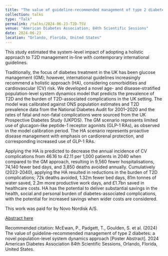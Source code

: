 ```yaml
---
title: "The value of guideline-recommended management of type 2 diabetes: a novel population-level system dynamics approach"
collection: talks
type: "Talk"
permalink: /talks/2024-06-23-T2D-TSV
venue: "American Diabetes Association; 84th Scientific Sessions"
date: 2024-06-23
location: "Orlando, Florida, United States"
---
```


This study estimated the system-level impact of adopting a holistic approach to T2D management in-line with contemporary international guidelines. 

Traditionally, the focus of diabetes treatment in the UK has been glucose management (GM); however, international guidelines increasingly recommend a holistic approach (HA), considering comorbidities and cardiovascular (CV) risk. We developed a novel age- and disease-stratified population-level system dynamics model that predicts the prevalence of T2D and the burden of T2D-associated complications in the UK setting. The model was calibrated against ONS population estimates and T2D prevalence data from the National Diabetes Audit for 2001–2020 and the rates of fatal and non-fatal complications were sourced from the UK Prospective Diabetes Study (UKPDS). The GM scenario represents limited use of glucagon-like peptide-1 receptor agonists (GLP-1 RAs), as observed in the model calibration period. The HA scenario represents proactive disease management with emphasis on cardiorenal protection, and corresponding increased use of GLP-1 RAs. 

Applying the HA is predicted to decrease the annual incidence of CV complications from 46.16 to 42.11 per 1,000 patients in 2040 when compared to the GM approach, resulting in 9,560 fewer hospitalisations, 74,140 fewer bed days, and 3,850 deaths avoided annually. Cumulatively (2023-2040), applying the HA resulted in reductions in the burden of T2D complications; 72k deaths avoided, 1.32m fewer bed days, 81m tonnes of water saved, 2.2m more productive work days, and £1.7bn saved in healthcare costs. HA has the potential to deliver substantial savings in the health, social and personal burden of diabetes-associated complications, with the potential for increased savings when wider costs are considered.

This work was paid for by Novo Nordisk A/S. 

[Abstract here](Pending)

Recommended citation: McEwan, P., Padgett, T., Goulden, S. et al. (2024) The value of guideline-recommended management of type 2 diabetes: a novel population-level system dynamics approach [Poster Abstract]. 2024 American Diabetes Association 84th Scientific Sessions, Orlando, Florida, United States.
